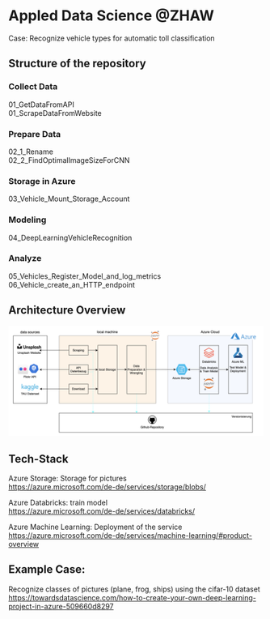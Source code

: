 # Appled Data Science @ZHAW
  
Case: Recognize vehicle types for automatic toll classification
## Structure of the repository
### Collect Data
01_GetDataFromAPI  
01_ScrapeDataFromWebsite
### Prepare Data
02_1_Rename  
02_2_FindOptimalImageSizeForCNN
### Storage in Azure
03_Vehicle_Mount_Storage_Account
### Modeling
04_DeepLearningVehicleRecognition
### Analyze
05_Vehicles_Register_Model_and_log_metrics  
06_Vehicle_create_an_HTTP_endpoint
## Architecture Overview
![Alt text](/Solution%20Design/architecture.png)

## Tech-Stack

Azure Storage: Storage for pictures  
https://azure.microsoft.com/de-de/services/storage/blobs/

Azure Databricks: train model    
https://azure.microsoft.com/de-de/services/databricks/

Azure Machine Learning: Deployment of the service   
https://azure.microsoft.com/de-de/services/machine-learning/#product-overview


## Example Case:
Recognize classes of pictures (plane, frog, ships) using the cifar-10 dataset  
https://towardsdatascience.com/how-to-create-your-own-deep-learning-project-in-azure-509660d8297

